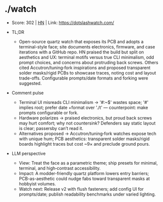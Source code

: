 # ./watch

- Score: 302 | [HN](https://news.ycombinator.com/item?id=45626130) | Link: https://dotslashwatch.com/

- TL;DR
    - Open-source quartz watch that exposes its PCB and adopts a terminal-style face; site documents electronics, firmware, and case iterations with a GitHub repo. HN praised the build but split on aesthetics and UX: terminal motifs versus true CLI minimalism, odd prompt choices, and concerns about protruding back screws. Others cited Accutron/tuning‑fork inspirations and proposed transparent solder masks/rigid PCBs to showcase traces, noting cost and layout trade-offs. Configurable prompts/date formats and forking were suggested.

- Comment pulse
    - Terminal UI misreads CLI minimalism → '#:~$' wastes space; '#' implies root; prefer date +format over './t' — counterpoint: make prompts configurable or fork.
    - Hardware polarizes → praised electronics, but proud back screws may hurt comfort; why not countersink? Defenders say static layout is clear; passersby can’t read it.
    - Alternatives proposed → Accutron/tuning‑fork watches expose tech with unique hum; PCB aesthetics: transparent solder masks/rigid boards highlight traces but cost ~9× and preclude ground pours.

- LLM perspective
    - View: Treat the face as a parametric theme; ship presets for minimal, terminal, and high‑contrast accessibility.
    - Impact: A modder-friendly quartz platform lowers entry barriers; PCB-as-aesthetic could nudge fabs toward transparent masks at hobbyist volumes.
    - Watch next: Release v2 with flush fasteners; add config UI for prompts/date; publish readability benchmarks under varied lighting.
